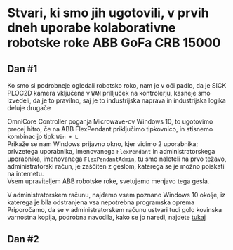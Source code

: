 # Stvari, ki smo jih ugotovili, v prvih dneh uporabe kolaborativne robotske roke ABB GoFa CRB 15000

## Dan #1

Ko smo si podrobneje ogledali robotsko roko, nam je v oči padlo, da je SICK PLOC2D kamera vključena v `WAN` prilljuček na kontrolerju, kasneje smo izvedeli, da je to pravilno, saj je to industrijska naprava in industrijska logika deluje drugače


OmniCore Controller poganja Microwave-ov Windows 10, to ugotovimo precej hitro, če na ABB FlexPendant priključimo tipkovnico, in stisnemo kombinacijo tipk `Win + L` <br>
Prikaže se nam Windows prijavno okno, kjer vidimo 2 uporabnika; privzetega uporabnika, imenovanega `FlexPendant` in administratorskega uporabnika, imenovanega `FlexPendantAdmin`, tu smo naleteli na prvo težavo, administratorski račun, je zaščiten z geslom, katerega se je možno poiskati na internetu. <br>
Vsem upraviteljem ABB robotske roke, svetujemo menjavo tega gesla. <br>

V administratorskem računu, najdemo vsem poznano Windows 10 okolje, iz katerega je bila odstranjena vsa nepotrebna programska oprema <br>
Priporočamo, da se v administratorskem računu ustvari tudi golo kovinska varnostna kopija, podrobna navodila, kako se jo naredi, najdete [tukaj](https://www.windowscentral.com/how-make-full-backup-windows-10)

## Dan #2
